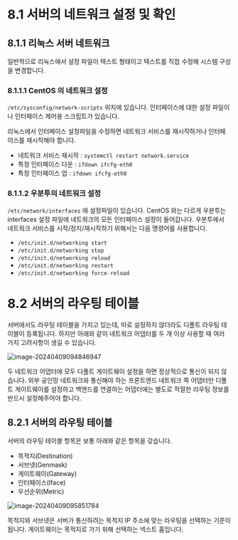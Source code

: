 # 8.1 서버의 네트워크 설정 및 확인

 ## 8.1.1 리눅스 서버 네트워크

  일반적으로 리눅스에서 설정 파일이 텍스트 형태이고 텍스트를 직접 수정해 시스템 구성을 변경합니다.

### 8.1.1.1 CentOS 의 네트워크 설정

  `/etc/sysconfig/network-scripts` 위치에 있습니다. 인터페이스에 대한 설정 파일이나 인터페이스 제어용 스크립트가 있습니다.

  리눅스에서 인터페이스 설정파일을 수정하면 네트워크 서비스를 재시작하거나 인터페이스를 재시작해야 합니다. 

- 네트워크 서비스 재시작 : `systemctl restart network.service`
- 특정 인터페이스 다운 : `ifdown ifcfg-eth0`
- 특정 인터페이스 업 : `ifdown ifcfg-eth0`

### 8.1.1.2 우분투의 네트워크 설정

`/etc/network/interfaces` 에 설정파일이 있습니다. CentOS 와는 다르게 우분투는 interfaces 설정 파일에 네트워크의 모든 인터페이스 설정이 들어갑니다. 우분투에서 네트워크 서비스를 시작/정지/재시작하기 위해서는 다음 명령어를 사용합니다.

- `/etc/init.d/networking start`
- `/etc/init.d/networking stop`
- `/etc/init.d/networking reload`
- `/etc/init.d/networking restart`
- `/etc/init.d/networking force-reload`

# 8.2 서버의 라우팅 테이블

  서버에서도 라우팅 테이블을 가지고 있는데, 따로 설정하지 않더라도 디폴트 라우팅 테이블이 등록됩니다. 하지만 아래와 같이 네트워크 어댑터를 두 개 이상 사용할 때 여러 가지 고려사항이 생길 수 있습니다.

![image-20240409094846947](images/8장_서버_네트워크_기본/image-20240409094846947.png)

  두 네트워크 어댑터에 모두 다폴트 게이트웨이 설정을 하면 정상적으로 통신이 되지 않습니다. 외부 공인망 네트워크와 통신해야 하는 프론트엔드 네트워크 쪽 어댑터만 디폴트 게이트웨이를 설정하고 백엔드를 연결하는 어댑터에는 별도로 적절한 라우팅 정보를 반드시 설정해주어야 합니다.

## 8.2.1 서버의 라우팅 테이블

  서버의 라우팅 테이블 항목은 보통 아래와 같은 항목을 갖습니다.

- 목적지(Destination)
- 서브넷(Genmask)
- 게이트웨이(Gateway)
- 인터페이스(Iface)
- 우선순위(Metric)

![image-20240409095851784](images/8장_서버_네트워크_기본/image-20240409095851784.png)

  목적지와 서브넷은 서버가 통신하려는 목적지 IP 주소에 맞는 라우팅을 선택하는 기준이 됩니다. 게이트웨이는 목적지로 가기 위해 선택하는 넥스트 홉입니다.